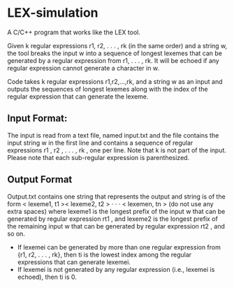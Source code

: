 # LEX-simulation

A C/C++ program that works like the LEX tool.

Given k regular expressions r1, r2, . . . , rk (in the same order) and a string w, the tool breaks the input w into a sequence of longest lexemes that can be generated by a regular expression from r1, . . . , rk. It will be echoed if any regular expression cannot generate a character in w.

Code takes k regular expressions r1,r2,...,rk, and a string w as an input and outputs the sequences of longest lexemes along with the index of the regular expression that can generate the lexeme.


## Input Format:

The input is read from a text file, named input.txt and the file contains the input string w in the first line and contains a sequence of regular expressions r1 , r2 , . . . , rk , one per line. Note that k is not part of the input.
Please note that each sub-regular expression is parenthesized.

## Output Format

Output.txt contains one string that represents the output and string is of the form < lexeme1, t1 >< lexeme2, t2 > · · · < lexemen, tn > (do not use any extra spaces) where lexeme1 is the longest prefix of the input w that can be generated by regular expression rt1 , and lexeme2 is the longest prefix of the remaining input w that can be generated by regular expression rt2 , and so on.
- If lexemei can be generated by more than one regular expression from {r1, r2, . . . , rk}, then ti is the lowest index among the regular expressions that can generate lexemei.
- If lexemei is not generated by any regular expression (i.e., lexemei is echoed), then ti is 0.

